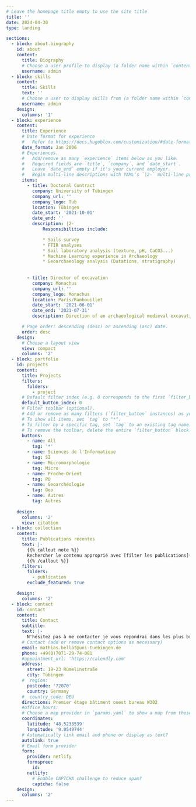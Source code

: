 ```yaml
---
# Leave the homepage title empty to use the site title
title: ''
date: 2024-04-30
type: landing

sections:
  - block: about.biography
    id: about
    content:
      title: Biography
      # Choose a user profile to display (a folder name within `content/authors/`)
      username: admin
  - block: skills
    content:
      title: Skills
      text: ''
      # Choose a user to display skills from (a folder name within `content/authors/`)
      username: admin
    design:
      columns: '1'
  - block: experience
    content:
      title: Experience
      # Date format for experience
      #   Refer to https://docs.hugoblox.com/customization/#date-format
      date_format: Jan 2006
      # Experiences.
      #   Add/remove as many `experience` items below as you like.
      #   Required fields are `title`, `company`, and `date_start`.
      #   Leave `date_end` empty if it's your current employer.
      #   Begin multi-line descriptions with YAML's `|2-` multi-line prefix.
      items:
        - title: Doctoral Contract
          company: University of Tübingen
          company_url: ''
          company_logo: Tub
          location: Tübingen
          date_start: '2021-10-01'
          date_end: ''
          description: |2-
              Responsibilities include:

              * Soils survey
              * FTIR analyses
              * Soil laboratory analysis (texture, pH, CaCO3...)
              * Machine Learning experience in Archaeology
              * Geoarchaeology analysis (Datations, stratigraphy)
    
    
        - title: Director of excavation
          company: Monachus
          company_url: ''
          company_logo: Monachus
          location: Paris/Rambouillet
          date_start: '2021-06-01'
          date_end: '2021-07-31'
          description: Direction of an archaeological medieval excavation with 7 - 10 archaeologists.

      # Page order: descending (desc) or ascending (asc) date.
      order: desc
    design:
      # Choose a layout view
      view: compact
      columns: '2'
  - block: portfolio
    id: projects
    content:
      title: Projects
      filters:
        folders:
          - project
      # Default filter index (e.g. 0 corresponds to the first `filter_button` instance below).
      default_button_index: 0
      # Filter toolbar (optional).
      # Add or remove as many filters (`filter_button` instances) as you like.
      # To show all items, set `tag` to "*".
      # To filter by a specific tag, set `tag` to an existing tag name.
      # To remove the toolbar, delete the entire `filter_button` block.
      buttons:
        - name: All
          tag: '*'
        - name: Sciences de l'Informatique 
          tag: SI
        - name: Micromorphologie
          tag: Micro
        - name: Proche-Orient
          tag: PO
        - name: Geoarchéologie
          tag: Geo      
        - name: Autres
          tag: Autres
    
    design:
      columns: '2'
      view: citation
  - block: collection
    content:
      title: Publications récentes
      text: |-
        {{% callout note %}}
        Rechercher le contenu approprié avec [filter les publications](./publication/).
        {{% /callout %}}
      filters:
        folders:
          - publication
        exclude_featured: true

    design:
      columns: '2'
  - block: contact
    id: contact
    content:
      title: Contact
      subtitle:
      text: |-
        N'hésitez pas à me contacter je vous repondrai dans les plus bref délais.
      # Contact (add or remove contact options as necessary)
      email: mathias.bellat@uni-tuebingen.de
      phone: +49(0)7071-29-74-081
      #appointment_url: 'https://calendly.com'
      address:
        street: 19-23 Rümelinstraße
        city: Tübingen
      #  region: 
        postcode: '72070'
        country: Germany
      #  country_code: DEU
      directions: Premier étage bâtiment ouest bureau W302
      #office_hours:
      # Choose a map provider in `params.yaml` to show a map from these coordinates
      coordinates:
        latitude: '48.5238539'
        longitude: '9.0549744'  
      # Automatically link email and phone or display as text?
      autolink: true
      # Email form provider
      form:
        provider: netlify
        formspree:
          id:
        netlify:
          # Enable CAPTCHA challenge to reduce spam?
          captcha: false
    design:
      columns: '2'
---
```

